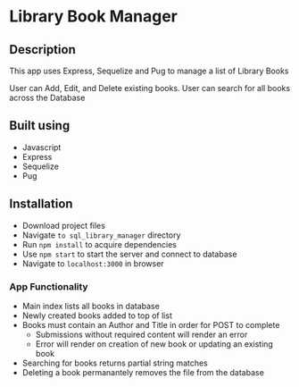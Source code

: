 # Library Book Manager
 
## Description
This app uses Express, Sequelize and Pug to manage a list of Library Books

User can Add, Edit, and Delete existing books.
User can search for all books across the Database

## Built using
* Javascript
* Express
* Sequelize
* Pug

## Installation
* Download project files
* Navigate `to sql_library_manager` directory
* Run `npm install` to acquire dependencies
* Use `npm start` to start the server and connect to database
* Navigate to `localhost:3000` in browser

### App Functionality
* Main index lists all books in database
* Newly created books added to top of list
* Books must contain an Author and Title in order for POST to complete
    * Submissions without required content will render an error
    * Error will render on creation of new book or updating an existing book
* Searching for books returns partial string matches
* Deleting a book permanantely removes the file from the database

